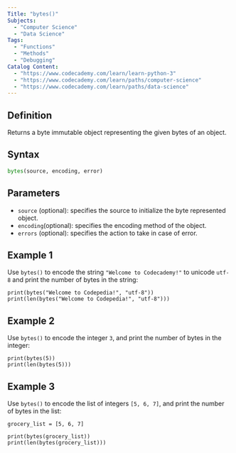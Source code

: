 ```yaml
---
Title: "bytes()"
Subjects:
  - "Computer Science"
  - "Data Science"
Tags:
  - "Functions"
  - "Methods"
  - "Debugging"
Catalog Content:
  - "https://www.codecademy.com/learn/learn-python-3"
  - "https://www.codecademy.com/learn/paths/computer-science"
  - "https://www.codecademy.com/learn/paths/data-science"
---
```


## Definition

Returns a byte immutable object representing the given bytes of an object.

## Syntax

```py
bytes(source, encoding, error)
```

## Parameters

* `source` (optional): specifies the source to initialize the byte represented object.
* `encoding`(optional): specifies the encoding method of the object.
* `errors` (optional): specifies the action to take in case of error.

## Example 1

Use `bytes()` to encode the string `"Welcome to Codecademy!"` to unicode `utf-8` and print the number of bytes in the string:

```codebyte/python
print(bytes("Welcome to Codepedia!", "utf-8"))
print(len(bytes("Welcome to Codepedia!", "utf-8")))
```

## Example 2

Use `bytes()` to encode the integer `3`, and print the number of bytes in the integer:

```codebyte/python
print(bytes(5))
print(len(bytes(5)))
```

## Example 3

Use `bytes()` to encode the list of integers `[5, 6, 7]`, and print the number of bytes in the list:

```codebyte/python
grocery_list = [5, 6, 7]

print(bytes(grocery_list))
print(len(bytes(grocery_list)))
```
